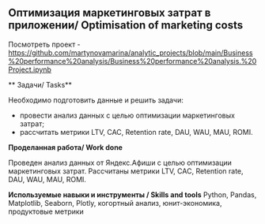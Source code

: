 ## Оптимизация маркетинговых затрат в приложении/ Optimisation of marketing costs 
Посмотреть проект - https://github.com/martynovamarina/analytic_projects/blob/main/Business%20performance%20analysis/Business%20performance%20analysis.%20Project.ipynb

** Задачи/ Tasks**

Необходимо подготовить данные и решить задачи:

- провести анализ данных с целью оптимизации маркетинговых затрат;
- рассчитать метрики LTV, CAC, Retention rate, DAU, WAU, MAU, ROMI.

**Проделанная работа/ Work done**

Проведен анализ данных от Яндекс.Афиши с целью оптимизации маркетинговых затрат. Рассчитаны метрики LTV, CAC, Retention rate, DAU, WAU, MAU, ROMI.

**Используемые навыки и инструменты / Skills and tools**
Python, Pandas, Matplotlib, Seaborn, Plotly, когортный анализ, юнит-экономика, продуктовые метрики

